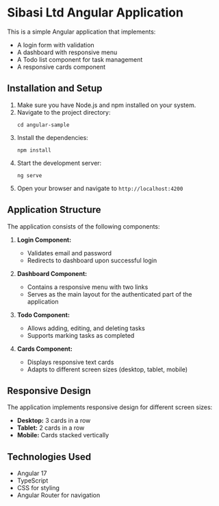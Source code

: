 # Sibasi Ltd Angular Application

This is a simple Angular application that implements:
- A login form with validation
- A dashboard with responsive menu
- A Todo list component for task management
- A responsive cards component

## Installation and Setup

1. Make sure you have Node.js and npm installed on your system.
2. Navigate to the project directory:
   ```
   cd angular-sample
   ```
3. Install the dependencies:
   ```
   npm install
   ```
4. Start the development server:
   ```
   ng serve
   ```
5. Open your browser and navigate to `http://localhost:4200`

## Application Structure

The application consists of the following components:

1. **Login Component:**
   - Validates email and password
   - Redirects to dashboard upon successful login

2. **Dashboard Component:**
   - Contains a responsive menu with two links
   - Serves as the main layout for the authenticated part of the application

3. **Todo Component:**
   - Allows adding, editing, and deleting tasks
   - Supports marking tasks as completed

4. **Cards Component:**
   - Displays responsive text cards
   - Adapts to different screen sizes (desktop, tablet, mobile)

## Responsive Design

The application implements responsive design for different screen sizes:

- **Desktop:** 3 cards in a row
- **Tablet:** 2 cards in a row
- **Mobile:** Cards stacked vertically

## Technologies Used

- Angular 17
- TypeScript
- CSS for styling
- Angular Router for navigation
